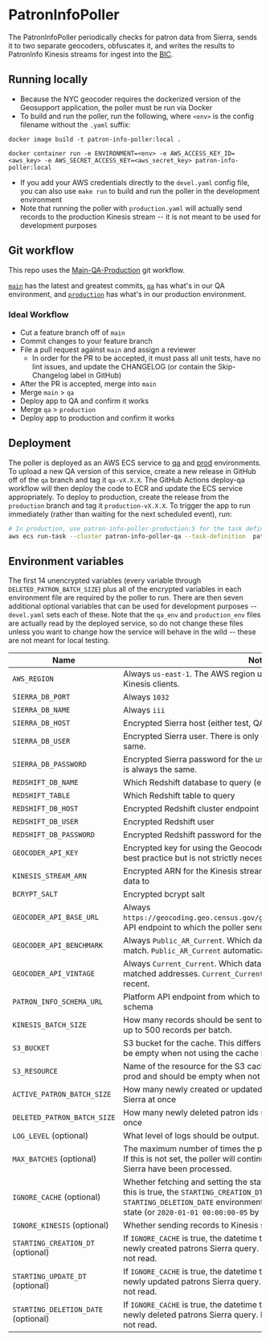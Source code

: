 # PatronInfoPoller

The PatronInfoPoller periodically checks for patron data from Sierra, sends it to two separate geocoders, obfuscates it, and writes the results to PatronInfo Kinesis streams for ingest into the [BIC](https://github.com/NYPL/BIC).

## Running locally
* Because the NYC geocoder requires the dockerized version of the Geosupport application, the poller must be run via Docker
* To build and run the poller, run the following, where `<env>` is the config filename without the `.yaml` suffix:
```
docker image build -t patron-info-poller:local .

docker container run -e ENVIRONMENT=<env> -e AWS_ACCESS_KEY_ID=<aws_key> -e AWS_SECRET_ACCESS_KEY=<aws_secret_key> patron-info-poller:local
```
* If you add your AWS credentials directly to the `devel.yaml` config file, you can also use `make run` to build and run the poller in the development environment
* Note that running the poller with `production.yaml` will actually send records to the production Kinesis stream -- it is not meant to be used for development purposes 

## Git workflow
This repo uses the [Main-QA-Production](https://github.com/NYPL/engineering-general/blob/main/standards/git-workflow.md#main-qa-production) git workflow.

[`main`](https://github.com/NYPL/patron-info-poller/tree/main) has the latest and greatest commits, [`qa`](https://github.com/NYPL/patron-info-poller/tree/qa) has what's in our QA environment, and [`production`](https://github.com/NYPL/patron-info-poller/tree/production) has what's in our production environment.

### Ideal Workflow
- Cut a feature branch off of `main`
- Commit changes to your feature branch
- File a pull request against `main` and assign a reviewer
  - In order for the PR to be accepted, it must pass all unit tests, have no lint issues, and update the CHANGELOG (or contain the Skip-Changelog label in GitHub)
- After the PR is accepted, merge into `main`
- Merge `main` > `qa`
- Deploy app to QA and confirm it works
- Merge `qa` > `production`
- Deploy app to production and confirm it works

## Deployment
The poller is deployed as an AWS ECS service to [qa](https://us-east-1.console.aws.amazon.com/ecs/home?region=us-east-1#/clusters/patron-info-poller-qa/services) and [prod](https://us-east-1.console.aws.amazon.com/ecs/home?region=us-east-1#/clusters/patron-info-poller-production/services) environments. To upload a new QA version of this service, create a new release in GitHub off of the `qa` branch and tag it `qa-vX.X.X`. The GitHub Actions deploy-qa workflow will then deploy the code to ECR and update the ECS service appropriately. To deploy to production, create the release from the `production` branch and tag it `production-vX.X.X`. To trigger the app to run immediately (rather than waiting for the next scheduled event), run:
```bash
# In production, use patron-info-poller-production:5 for the task definition
aws ecs run-task --cluster patron-info-poller-qa --task-definition  patron-info-poller-qa:4 --count 1 --region us-east-1 --profile nypl-digital-dev
```

## Environment variables
The first 14 unencrypted variables (every variable through `DELETED_PATRON_BATCH_SIZE`) plus all of the encrypted variables in each environment file are required by the poller to run. There are then seven additional optional variables that can be used for development purposes -- `devel.yaml` sets each of these. Note that the `qa_env` and `production_env` files are actually read by the deployed service, so do not change these files unless you want to change how the service will behave in the wild -- these are not meant for local testing.

| Name        | Notes           |
| ------------- | ------------- |
| `AWS_REGION` | Always `us-east-1`. The AWS region used for the Redshift, S3, KMS, and Kinesis clients. |
| `SIERRA_DB_PORT` | Always `1032` |
| `SIERRA_DB_NAME` | Always `iii` |
| `SIERRA_DB_HOST` | Encrypted Sierra host (either test, QA, or prod) |
| `SIERRA_DB_USER` | Encrypted Sierra user. There is only one user, so this is always the same. |
| `SIERRA_DB_PASSWORD` | Encrypted Sierra password for the user. There is only one user, so this is always the same. |
| `REDSHIFT_DB_NAME` | Which Redshift database to query (either `dev`, `qa`, or `production`) |
| `REDSHIFT_TABLE` | Which Redshift table to query |
| `REDSHIFT_DB_HOST` | Encrypted Redshift cluster endpoint |
| `REDSHIFT_DB_USER` | Encrypted Redshift user |
| `REDSHIFT_DB_PASSWORD` | Encrypted Redshift password for the user |
| `GEOCODER_API_KEY` | Encrypted key for using the Geocoder API -- at the moment a key is best practice but is not strictly necessary to use the API |
| `KINESIS_STREAM_ARN` | Encrypted ARN for the Kinesis stream the poller sends the encoded data to |
| `BCRYPT_SALT` | Encrypted bcrypt salt |
| `GEOCODER_API_BASE_URL` | Always `https://geocoding.geo.census.gov/geocoder/geographies/addressbatch`. API endpoint to which the poller sends batch geocoding requests. |
| `GEOCODER_API_BENCHMARK` | Always `Public_AR_Current`. Which dataset should be used to address match. `Public_AR_Current` automatically uses the most recent. |
| `GEOCODER_API_VINTAGE` | Always `Current_Current`. Which dataset should be used to geocode matched addresses. `Current_Current` automatically uses the most recent. |
| `PATRON_INFO_SCHEMA_URL` | Platform API endpoint from which to retrieve the PatronInfo Avro schema |
| `KINESIS_BATCH_SIZE` | How many records should be sent to Kinesis at once. Kinesis supports up to 500 records per batch. |
| `S3_BUCKET` | S3 bucket for the cache. This differs between QA and prod and should be empty when not using the cache locally. |
| `S3_RESOURCE` | Name of the resource for the S3 cache. This differs between QA and prod and should be empty when not using the cache locally. |
| `ACTIVE_PATRON_BATCH_SIZE` | How many newly created or updated patron ids should be queried from Sierra at once |
| `DELETED_PATRON_BATCH_SIZE` | How many newly deleted patron ids should be queried from Sierra at once |
| `LOG_LEVEL` (optional) | What level of logs should be output. Set to `info` by default. |
| `MAX_BATCHES` (optional) | The maximum number of times the poller should poll Sierra per session. If this is not set, the poller will continue querying until all new records in Sierra have been processed. |
| `IGNORE_CACHE` (optional) | Whether fetching and setting the state from S3 should not be done. If this is true, the `STARTING_CREATION_DT`, `STARTING_UPDATE_DT`, and `STARTING_DELETION_DATE` environment variables will be used for the initial state (or `2020-01-01 00:00:00-05` by default). |
| `IGNORE_KINESIS` (optional) | Whether sending records to Kinesis should not be done |
| `STARTING_CREATION_DT` (optional) | If `IGNORE_CACHE` is true, the datetime to use in the `WHERE` clause of the newly created patrons Sierra query. If `IGNORE_CACHE` is false, this field is not read. |
| `STARTING_UPDATE_DT` (optional) | If `IGNORE_CACHE` is true, the datetime to use in the `WHERE` clause of the newly updated patrons Sierra query. If `IGNORE_CACHE` is false, this field is not read. |
| `STARTING_DELETION_DATE` (optional) | If `IGNORE_CACHE` is true, the datetime to use in the `WHERE` clause of the newly deleted patrons Sierra query. If `IGNORE_CACHE` is false, this field is not read. |